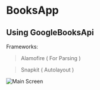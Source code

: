 # BooksApp
## Using GoogleBooksApi

Frameworks: 
   >Alamofire ( For Parsing )
  
   >Snapkit ( Autolayout )
  
  
 
![Main Screen](https://ibb.co/drFdd6W)
